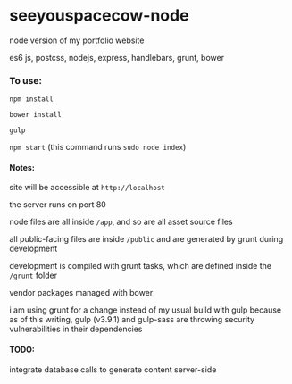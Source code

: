 # seeyouspacecow-node
node version of my portfolio website

es6 js, postcss, nodejs, express, handlebars, grunt, bower

### To use:

`npm install`

`bower install`

`gulp`

`npm start` (this command runs `sudo node index`)

#### Notes:

site will be accessible at `http://localhost` 

the server runs on port 80

node files are all inside `/app`, and so are all asset source files

all public-facing files are inside `/public` and are generated by grunt during development

development is compiled with grunt tasks, which are defined inside the `/grunt` folder

vendor packages managed with bower

i am using grunt for a change instead of my usual build with gulp because as of this writing, gulp (v3.9.1) and gulp-sass are throwing security vulnerabilities in their dependencies

#### TODO:

integrate database calls to generate content server-side
